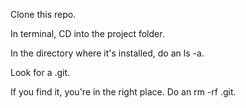 

Clone this repo.

In terminal, CD into the project folder.

In the directory where it's installed, do an ls -a.

Look for a .git.

If you find it, you're in the right place. Do an rm -rf .git.
